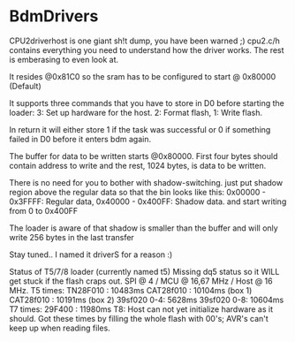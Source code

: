# BdmDrivers

CPU2driverhost is one giant sh!t dump, you have been warned ;)
cpu2.c/h contains everything you need to understand how the driver works. The rest is emberasing  to even look at.

It resides @0x81C0 so the sram has to be configured to start @ 0x80000 (Default)

It supports three commands that you have to store in D0 before starting the loader:
3: Set up hardware for the host. 2: Format flash, 1: Write flash.

In return it will either store 1 if the task was successful or 0 if something failed in D0 before it enters bdm again.

The buffer for data to be written starts @0x80000.
First four bytes should contain address to write and the rest, 1024 bytes, is data to be written.

There is no need for you to bother with shadow-switching. just put shadow region above the regular data so that the bin looks like this:
0x00000 - 0x3FFFF: Regular data,
0x40000 - 0x400FF: Shadow data.
and start writing from 0 to 0x400FF

The loader is aware of that shadow is smaller than the buffer and will only write 256 bytes in the last transfer

Stay tuned.. I named it driverS for a reason :)

Status of T5/7/8 loader (currently named t5)
Missing dq5 status so it WILL get stuck if the flash craps out.
SPI @ 4 / MCU @ 16,67 MHz / Host @ 16 MHz.
T5 times:
TN28F010    : 10483ms
CAT28f010   : 10104ms (box 1)
CAT28f010   : 10191ms (box 2)
39sf020  0-4:  5628ms 
39sf020  0-8: 10604ms
T7 times:
29F400      : 11980ms
T8: Host can not yet initialize hardware as it should.
Got these times by filling the whole flash with 00's; AVR's can't keep up when reading files.

